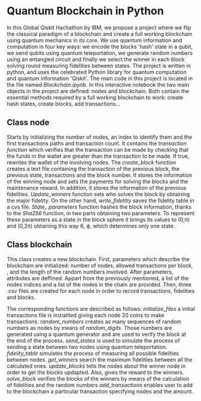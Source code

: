 # Quantum Blockchain in Python

In this Global Qiskit Hachathon by IBM, we propose a project where we flip the classical paradigm of a blockchain and create a full working blockchain using quantum mechanics in its core. We use quantum information and computation in four key ways: we encode the blocks 'hash' state in a qubit, we send qubits using quantum teleportation, we generate random numbers using an entangled circuit and finally we select the winner in each block solving round measuring fidelities between states. The project is written in python, and uses the celebrated Python library for quantum computation and quantum information 'Qiskit'. The main code in this project is located in the file named *Blockchain.ipynb*. In this interactive notebook the two main objects in the project are defined: nodes and blockchain. Both contain the essential methods required by a full working blockchain to work: create hash states, create blocks, add transactions...

## Class node
Starts by initializing the number of nodes, an index to identify them and the first transactions paths and transaction count.
It contains the *transaction function* which verifies that the transaction can be made by checking that the funds in the wallet are greater than the transaction to be made. If true, rewrites the wallet of the involving nodes.
The *create_block* function creates a text file containing the transaction of the previous block, the previous state, transactions and the block number. It stores the information of the winning node and sets the payments for solving the blocks and the maintenance reward. In addition, it stores the information of the previous fidelities.
*Update_winners* function sets who solves the block by obtaining the major fidelity. On the other hand, *write_fidelitiy* saves the fidelity table in a cvs file.
*State_ parameters* function hashes the block information, thanks to the *Sha256*  function, in two parts obtaining two parameters. To represent these parameters as a state in the block sphere it brings its values to (0,π) and (0,2π) obtaining this way θ, ϕ, which determines only one state.

## Class blockchain
This class creates a new blockchain. First, parameters which describe the blockchain are initialized: number of nodes, allowed transactions per block, , and the length of the random numbers involved. After parameters, attributes are deffined. Appart from the previously mentioned, a list of the nodes indices and a list of the nodes in the chain are provided.
Then, three .csv files are created for each node in order to record transactions, fidelities and blocks.

The corresponding functions are described as follows: 
*initialize_files* a initial transactions file is inizialited giving each node 20 coins to make transactions.
*random_numbers* creates as many sequences of random numbers as nodes by means of *random_digits*. Those numbers are generated using a quantum generator and are used to verify the block at the end of the process. 
*send_states* is used to simulate the process of sending a state between two nodes using quantum teleportation.
*fidelity_table* simulates the process of measuring all possible fidelities between nodes.
*get_winners* search the maximum fidelities between all the calculated ones.
*update_blocks* tells the nodes about the winner node in order to get the blocks updapted. Also, gives the reward to the winners.
*solve_block* verifies the blocks of the winners by means of the calculation of fidelities and the random numbers
*add_transactions* enables user to add to the blockchain a particular transaction specifying nodes and the amount.
